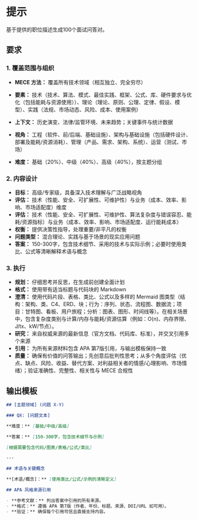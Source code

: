 # 提示

基于提供的职位描述生成100个面试问答对。

## 要求

### 1. 覆盖范围与组织

- **MECE 方法：** 覆盖所有技术领域（相互独立、完全穷尽）
- **要素：** 技术（技术、算法、模式、最佳实践、框架、公式、库、硬件要求与优化（包括能耗与资源使用））、理论（理论、原则、公理、定律、假设、模型）、实践（法规、市场动态、风险、成本、使用案例）
 
- **上下文：** 历史演变、法律/监管环境、未来趋势；关键事件与统计数据
 - **视角：** 工程（软件、前/后端、基础设施）、架构与基础设施（包括硬件设计、部署及能耗/资源消耗）、管理（产品、需求、架构、系统）、运营（测试、市场）
- **难度：** 基础（20%）、中级（40%）、高级（40%），按主题分组

### 2. 内容设计

- **目标：** 高级/专家级，具备深入技术理解与广泛战略视角
- **评估：** 技术（性能、安全、可扩展性、可维护性）与业务（成本、效率、影响、市场适配度）维度
 - **评估：** 技术（性能、安全、可扩展性、可维护性、算法复杂度与错误容忍、能耗/资源指标）与业务（成本、效率、影响、市场适配度、运行能耗成本）
- **权衡：** 提供决策性指导，处理重要/非平凡的权衡
- **问题类型：** 混合理论、实践与基于场景的现实应用问题
- **答案：** 150-300字，包含技术细节、采用的技术与实际示例；必要时使用类比、公式等清晰解释术语与概念

### 3. 执行

- **规划：** 仔细思考并反思，在生成前创建全面计划
- **格式：** 使用带有适当标题与代码块的 Markdown
- **澄清：** 使用代码片段、表格、类比、公式以及多样的 Mermaid 图类型（结构：架构、类、C4、ERD、块；行为：序列、状态、流程图、数据流；项目：甘特图、看板、用户旅程；分析：图表、图形、时间线等）。在相关场景中，包含复杂度类别与计算/内存与能耗/资源估算（例如：O(n)、内存界限、J/tx、kW/节点）。
- **研究：** 来自权威来源的最新信息（官方文档、代码库、标准），并交叉引用多个来源
- **引用：** 为所有来源材料包含 APA 第7版引用，与输出模板保持一致
- **质量：** 确保有价值的问答输出；先创意后批判性思考；从多个角度评估（优点、缺点、风险、收益、替代方案、对利益相关者的情感/心理影响、市场情绪）；验证准确性、完整性、相关性与 MECE 合规性

## 输出模板

```markdown
## [主题领域] (问题 X-Y)

### QX: [问题文本]

**难度：** [基础/中级/高级]

**答案：** [150-300字，包含技术细节与示例]

[根据需要包含代码/图表/表格/公式/类比]

---

## 术语与关键概念

**[术语/概念]：** [使用类比/公式/示例的清晰定义]

## APA 风格来源引用

- **参考文献：** 列出答案中引用的所有来源。
- **格式：** 遵循 APA 第7版（作者、年份、标题、来源、DOI/URL 如可用）。
- **验证：** 确保每个引用可信且直接支持内容。